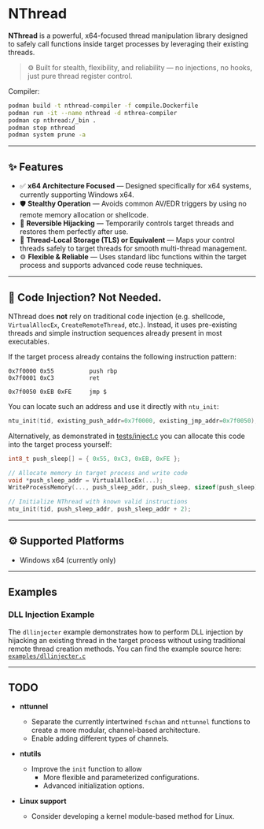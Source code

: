 # NThread

**NThread** is a powerful, x64-focused thread manipulation library designed to safely call functions inside target processes by leveraging their existing threads.

> ⚙️ Built for stealth, flexibility, and reliability — no injections, no hooks, just pure thread register control.

Compiler:

```bash
podman build -t nthread-compiler -f compile.Dockerfile
podman run -it --name nthread -d nthrea-compiler
podman cp nthread:/_bin .
podman stop nthread
podman system prune -a
```

---

## ✨ Features

- ✅ **x64 Architecture Focused** — Designed specifically for x64 systems, currently supporting Windows x64.
- 🛡️ **Stealthy Operation** — Avoids common AV/EDR triggers by using no remote memory allocation or shellcode.
- 🔄 **Reversible Hijacking** — Temporarily controls target threads and restores them perfectly after use.
- 🔗 **Thread-Local Storage (TLS) or Equivalent** — Maps your control threads safely to target threads for smooth multi-thread management.
- ⚙️ **Flexible & Reliable** — Uses standard libc functions within the target process and supports advanced code reuse techniques.

---

## 🚫 Code Injection? Not Needed.

NThread does **not** rely on traditional code injection (e.g. shellcode, `VirtualAllocEx`, `CreateRemoteThread`, etc.).
Instead, it uses pre-existing threads and simple instruction sequences already present in most executables.

If the target process already contains the following instruction pattern:

```assembly
0x7f0000 0x55          push rbp
0x7f0001 0xC3          ret

0x7f0050 0xEB 0xFE     jmp $
```

You can locate such an address and use it directly with `ntu_init`:
```c
ntu_init(tid, existing_push_addr=0x7f0000, existing_jmp_addr=0x7f0050);
```

Alternatively, as demonstrated in [tests/inject.c](tests/inject.c) you can allocate this code into the target process yourself:
```c
int8_t push_sleep[] = { 0x55, 0xC3, 0xEB, 0xFE };

// Allocate memory in target process and write code
void *push_sleep_addr = VirtualAllocEx(...);
WriteProcessMemory(..., push_sleep_addr, push_sleep, sizeof(push_sleep));

// Initialize NThread with known valid instructions
ntu_init(tid, push_sleep_addr, push_sleep_addr + 2);
```

---

## ⚙️ Supported Platforms

- Windows x64 (currently only)

---

## Examples

### DLL Injection Example

The `dllinjecter` example demonstrates how to perform DLL injection by hijacking an existing thread in the target process without using traditional remote thread creation methods. You can find the example source here: [`examples/dllinjecter.c`](examples/dllinjecter.c)

---

## TODO

- **nttunnel**
  - Separate the currently intertwined `fschan` and `nttunnel` functions
    to create a more modular, channel-based architecture.
  - Enable adding different types of channels.

- **ntutils**
  - Improve the `init` function to allow
    - More flexible and parameterized configurations.
    - Advanced initialization options.

- **Linux support**
  - Consider developing a kernel module-based method for Linux.

